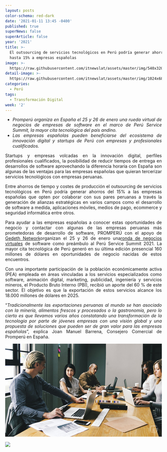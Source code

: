 ```yaml
---
layout: posts
color-schema: red-dark
date: '2021-01-11 13:45 -0400'
published: true
superNews: false
superArticle: false
year: '2021'
title: >-
  El outsourcing de servicios tecnológicos en Perú podría generar ahorros de
  hasta 15% a empresas españolas
image: >-
  https://raw.githubusercontent.com/itnewslat/assets/master/img/540x320/Reunion-empleados-p.jpg
detail-image: >-
  https://raw.githubusercontent.com/itnewslat/assets/master/img/1024x680/Reunion-empleados-g.jpg
categories:
  - Perú
tags:
  - Transformación Digital
week: '2'
---
```

<ul style="text-align: justify;">
	<li><em>Promperú organiza en España el 25 y 26 de enero una rueda virtual de negocios de empresas de software en el marco de Perú Service Summit, la mayor cita tecnológica del país andino.</em></li>
	<li><em>Las empresas españolas pueden beneficiarse del ecosistema de innovación digital y startups de Perú con empresas y profesionales cualificados.</em></li>
</ul>
<p style="text-align: justify;">Startups y empresas volcadas en la innovación digital, perfiles profesionales cualificados, la posibilidad de reducir tiempos de entrega en desarrollos de software aprovechando la diferencia horaria con España son algunas de las ventajas para las empresas españolas que quieran tercerizar servicios tecnológicos con empresas peruanas.</p>
<p style="text-align: justify;">Entre ahorros de tiempo y costes de producción el outsourcing de servicios tecnológicos en Perú podría generar ahorros del 15% a las empresas españolas que opten por colaborar con sus pares peruanas a través la generación de alianzas estratégicas en varios campos como el desarrollo de software a medida, aplicaciones móviles, medios de pago, ecommerce y seguridad informática entre otros.</p>
<p style="text-align: justify;">Para ayudar a las empresas españolas a conocer estas oportunidades de negocio y  contactar con algunas de las empresas peruanas más prometedoras de desarrollo de software, PROMPERÚ con el apoyo de <a href="http://www.gedeth.com/">Gedeth Network</a>organizan el 25 y 26 de enero una<a href="https://www.gedeth.com/blog/2020/12/14/peru-services-summit-2020/">ronda de negocios virtuales</a> de software como preámbulo al Perú Service Summit 2021. La mayor cita tecnológica de Perú generó en su última edición presencial 160 millones de dólares en oportunidades de negocio nacidas de estos encuentros.</p>
<p style="text-align: justify;">Con una importante participación de la población económicamente activa (PEA) empleada en áreas vinculadas a los servicios especializados como software, animación digital, marketing, publicidad, ingeniería y servicios mineros, el Producto Bruto Interno (PBI), recibió un aporte del 60 % de este sector. El objetivo es que la exportación de estos servicios alcance los 18.000 millones de dólares en 2025.</p>
<p style="text-align: justify;">“<em>Tradicionalmente las exportaciones peruanas al mundo se han asociado con la minería, alimentos frescos y procesados o la gastronomía, pero lo cierto es que llevamos varios años constatando una transformación de la tecnología por parte de jóvenes empresas con una visión global y una propuesta de soluciones que pueden ser de gran valor para las empresas españolas</em>”, explica Joan Manuel Barrena, Consejero Comercial de Promperú en España.</p>

![](https://raw.githubusercontent.com/itnewslat/assets/master/img/540x320/Reunion-empleados-p.jpg)


<img src="https://tracker.metricool.com/c3po.jpg?hash=56f88a41e39ab42c063cc51676587a04"/>